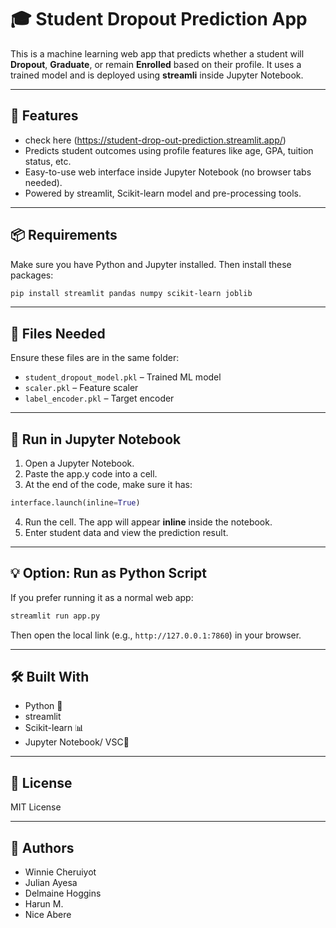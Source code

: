 # 🎓 Student Dropout Prediction App

This is a machine learning web app that predicts whether a student will **Dropout**, **Graduate**, or remain **Enrolled** based on their profile. It uses a trained model and is deployed using **streamli** inside Jupyter Notebook.

---

## 🚀 Features
- check here (https://student-drop-out-prediction.streamlit.app/)
- Predicts student outcomes using profile features like age, GPA, tuition status, etc.
- Easy-to-use web interface inside Jupyter Notebook (no browser tabs needed).
- Powered by streamlit, Scikit-learn model and pre-processing tools.
  
---

## 📦 Requirements

Make sure you have Python and Jupyter installed. Then install these packages:

```bash
pip install streamlit pandas numpy scikit-learn joblib
```

---

## 📁 Files Needed

Ensure these files are in the same folder:
- `student_dropout_model.pkl` – Trained ML model
- `scaler.pkl` – Feature scaler
- `label_encoder.pkl` – Target encoder

---

## 🧪 Run in Jupyter Notebook

1. Open a Jupyter Notebook.
2. Paste the  app.y code into a cell.
3. At the end of the code, make sure it has:

```python
interface.launch(inline=True)
```

4. Run the cell. The app will appear **inline** inside the notebook.
5. Enter student data and view the prediction result.

---

## 💡 Option: Run as Python Script

If you prefer running it as a normal web app:

```bash
streamlit run app.py
```

Then open the local link (e.g., `http://127.0.0.1:7860`) in your browser.

---

## 🛠 Built With

- Python 🐍
- streamlit
- Scikit-learn 📊
- Jupyter Notebook/ VSC📓

---

## 📄 License

MIT License

---

## 👤 Authors

- Winnie Cheruiyot
- Julian Ayesa
- Delmaine Hoggins
- Harun M. 
- Nice Abere


